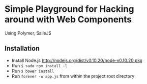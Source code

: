 # Simple Playground for Hacking around with Web Components
Using Polymer, SailsJS
## Installation
* Install Node.js http://nodejs.org/dist/v0.10.20/node-v0.10.20.pkg
* Run `$ sudo npm install -l`
* Run `$ bower install`
* Run `forever -w app.js` from within the project root directory
